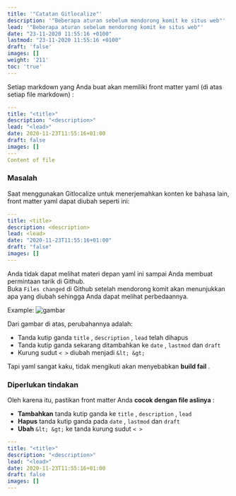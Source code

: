 ```yaml
---
title: '"Catatan Gitlocalize"'
description: '"Beberapa aturan sebelum mendorong komit ke situs web"'
lead: '"Beberapa aturan sebelum mendorong komit ke situs web"'
date: "23-11-2020 11:55:16 +0100"
lastmod: "23-11-2020 11:55:16 +0100"
draft: 'false'
images: []
weight: '211'
toc: 'true'
---
```


Setiap markdown yang Anda buat akan memiliki front matter yaml (di atas setiap file markdown) :

```yaml
---
title: "<title>"
description: "<description>"
lead: "<lead>"
date: 2020-11-23T11:55:16+01:00
draft: false
images: []
---
Content of file
```

### Masalah

Saat menggunakan Gitlocalize untuk menerjemahkan konten ke bahasa lain, front matter yaml dapat diubah seperti ini:

```yaml
---
title: <title>
description: <description>
lead: <lead>
date: "2020-11-23T11:55:16+01:00"
draft: "false"
images: []
---
```

Anda tidak dapat melihat materi depan yaml ini sampai Anda membuat permintaan tarik di Github.<br> Buka `Files changed` di Github setelah mendorong komit akan menunjukkan apa yang diubah sehingga Anda dapat melihat perbedaannya.

Example: ![gambar](error.png)

Dari gambar di atas, perubahannya adalah:

- Tanda kutip ganda  `title` , `description` , `lead` telah dihapus
- Tanda kutip ganda sekarang ditambahkan ke `date` , `lastmod` dan `draft`
- Kurung sudut `< >` diubah menjadi `&lt; &gt;`

Tapi yaml sangat kaku, tidak mengikuti akan menyebabkan **build fail** .

### Diperlukan tindakan

Oleh karena itu, pastikan front matter Anda **cocok dengan file aslinya** :

- **Tambahkan** tanda kutip ganda ke `title` , `description` , `lead`
- **Hapus** tanda kutip ganda pada `date` , `lastmod` dan `draft`
- **Ubah** `&lt; &gt;` ke tanda kurung sudut `< >`

```yaml
---
title: "<title>"
description: "<description>"
lead: "<lead>"
date: 2020-11-23T11:55:16+01:00
draft: false
images: []
---
```

